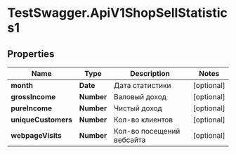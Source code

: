 # TestSwagger.ApiV1ShopSellStatistics1

## Properties

Name | Type | Description | Notes
------------ | ------------- | ------------- | -------------
**month** | **Date** | Дата статистики | [optional] 
**grossIncome** | **Number** | Валовый доход | [optional] 
**pureIncome** | **Number** | Чистый доход | [optional] 
**uniqueCustomers** | **Number** | Кол-во клиентов | [optional] 
**webpageVisits** | **Number** | Кол-во посещений вебсайта | [optional] 


